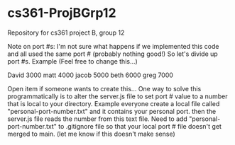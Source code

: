 # cs361-ProjBGrp12
Repository for cs361 project B, group 12

Note on port #s:
I'm not sure what happens if we implemented this code and all used the same port # (probably nothing good!)
So let's divide up port #s. Example (Feel free to change this...)

David 3000
matt 4000
jacob 5000
beth 6000
greg 7000

Open item if someone wants to create this...
One way to solve this programmatically is to alter the server.js file to set port # value to a number that is local to your directory. Example everyone create a local file called "personal-port-number.txt" and it contains your personal port. then the server.js file reads the number from this text file. Need to add "personal-port-number.txt" to .gitignore file so that your local port # file doesn't get merged to main. (let me know if this doesn't make sense)
